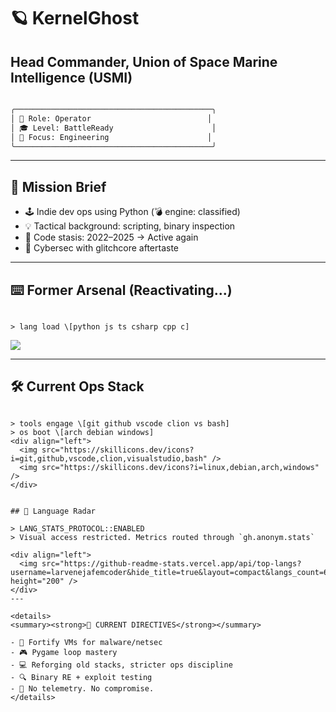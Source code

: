 # 🪐 KernelGhost  
## Head Commander, Union of Space Marine Intelligence (USMI)
```markdown

╭────────────────────────────────────────────╮
│ 🧠 Role: Operator                          │
│ 🎓 Level: BattleReady                      │
│ 🔐 Focus: Engineering                      │
╰────────────────────────────────────────────╯

```

---

## 🧁 Mission Brief

- 🕹️ Indie dev ops using Python (💣 engine: classified)  
- 💡 Tactical background: scripting, binary inspection  
- 🧠 Code stasis: 2022–2025 → Active again  
- 🧃 Cybersec with glitchcore aftertaste

---

## ⌨️ Former Arsenal (Reactivating...)

```

> lang load \[python js ts csharp cpp c]

```

<div align="left">
  <img src="https://skillicons.dev/icons?i=python,js,ts,cs,cpp,c" />
</div>

---

## 🛠️ Current Ops Stack

```

> tools engage \[git github vscode clion vs bash]
> os boot \[arch debian windows]
<div align="left">
  <img src="https://skillicons.dev/icons?i=git,github,vscode,clion,visualstudio,bash" />
  <img src="https://skillicons.dev/icons?i=linux,debian,arch,windows" />
</div>


## 🍡 Language Radar

> LANG_STATS_PROTOCOL::ENABLED  
> Visual access restricted. Metrics routed through `gh.anonym.stats`

<div align="left">
  <img src="https://github-readme-stats.vercel.app/api/top-langs?username=larvenejafemcoder&hide_title=true&layout=compact&langs_count=6&theme=jolly&hide_border=true&card_width=450" height="200" />
</div>
---

<details>
<summary><strong>🫧 CURRENT DIRECTIVES</strong></summary>

- 🧪 Fortify VMs for malware/netsec  
- 🎮 Pygame loop mastery  
- 💻 Reforging old stacks, stricter ops discipline  
- 🔍 Binary RE + exploit testing  
- 🦊 No telemetry. No compromise.
</details>
```
